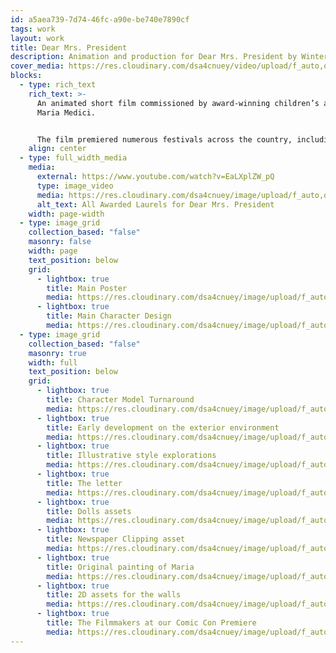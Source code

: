 ```yaml
---
id: a5aea739-7d74-46fc-a90e-be740e7890cf
tags: work
layout: work
title: Dear Mrs. President
description: Animation and production for Dear Mrs. President by Winterstellar Studios
cover_media: https://res.cloudinary.com/dsa4cnuey/video/upload/f_auto,q_auto/v1671618637/Work/Dear%20Mrs.%20President/Dear_Mrs_President_-_Cover_zheety.mp4
blocks:
  - type: rich_text
    rich_text: >-
      An animated short film commissioned by award-winning children’s author Ana
      Maria Medici.


      The film premiered numerous festivals across the country, including a screening at San Diego Comic Con in Summer 2022
    align: center
  - type: full_width_media
    media:
      external: https://www.youtube.com/watch?v=EaLXplZW_pQ
      type: image_video
      media: https://res.cloudinary.com/dsa4cnuey/image/upload/f_auto,q_auto/v1671619529/Work/Dear%20Mrs.%20President/All_Laurels_j7pl4p.png
      alt_text: All Awarded Laurels for Dear Mrs. President
    width: page-width
  - type: image_grid
    collection_based: "false"
    masonry: false
    width: page
    text_position: below
    grid:
      - lightbox: true
        title: Main Poster
        media: https://res.cloudinary.com/dsa4cnuey/image/upload/f_auto,q_auto/v1670991048/Work/Dear%20Mrs.%20President/MRSPRES_POSTER-KeyVisual_Final_PC_5-17-21_j2lnr4.png
      - lightbox: true
        title: Main Character Design
        media: https://res.cloudinary.com/dsa4cnuey/image/upload/f_auto,q_auto/v1670990946/Work/Dear%20Mrs.%20President/NAYAlineless_JR_5-16-21_bzneoi.png
  - type: image_grid
    collection_based: "false"
    masonry: true
    width: full
    text_position: below
    grid:
      - lightbox: true
        title: Character Model Turnaround
        media: https://res.cloudinary.com/dsa4cnuey/image/upload/f_auto,q_auto/v1670991057/Work/Dear%20Mrs.%20President/President_girl_v004_b9o5uj.png
      - lightbox: true
        title: Early development on the exterior environment
        media: https://res.cloudinary.com/dsa4cnuey/image/upload/f_auto,q_auto/v1670991003/Work/Dear%20Mrs.%20President/unknown4_jcwazk.png
      - lightbox: true
        title: Illustrative style explorations
        media: https://res.cloudinary.com/dsa4cnuey/image/upload/f_auto,q_auto/v1670990955/Work/Dear%20Mrs.%20President/Doodles_zefogk.png
      - lightbox: true
        title: The letter
        media: https://res.cloudinary.com/dsa4cnuey/image/upload/f_auto,q_auto/v1670991032/Work/Dear%20Mrs.%20President/DMP_Letter_Asset_sketch_color1_uizh1f.png
      - lightbox: true
        title: Dolls assets
        media: https://res.cloudinary.com/dsa4cnuey/image/upload/f_auto,q_auto/v1670991039/Work/Dear%20Mrs.%20President/Screenshot_2021-08-02_191626_g1lzpt.png
      - lightbox: true
        title: Newspaper Clipping asset
        media: https://res.cloudinary.com/dsa4cnuey/image/upload/f_auto,q_auto/v1670991059/Work/Dear%20Mrs.%20President/DMP_News_Clippings4_rdcbs3.png
      - lightbox: true
        title: Original painting of Maria
        media: https://res.cloudinary.com/dsa4cnuey/image/upload/f_auto,q_auto/v1670991040/Work/Dear%20Mrs.%20President/photoinframe2_xpvdoh.jpg
      - lightbox: true
        title: 2D assets for the walls
        media: https://res.cloudinary.com/dsa4cnuey/image/upload/f_auto,q_auto/v1670991048/Work/Dear%20Mrs.%20President/wallDecor_o93evo.png
      - lightbox: true
        title: The Filmmakers at our Comic Con Premiere
        media: https://res.cloudinary.com/dsa4cnuey/image/upload/f_auto,q_auto/v1670991024/Work/Dear%20Mrs.%20President/Comic_Con_iejr1d.jpg
---
```

